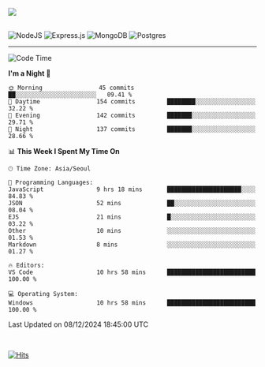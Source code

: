 ![](https://github-readme-stats.vercel.app/api?username=hqnseung&theme=dark&show_icons=true&hide_border=false&include_all_commits=false&count_private=true) <br/><br/>

![NodeJS](https://img.shields.io/badge/node.js-6DA55F?style=for-the-badge&logo=node.js&logoColor=white) 
![Express.js](https://img.shields.io/badge/express.js-%23404d59.svg?style=for-the-badge&logo=express&logoColor=%2361DAFB) ![MongoDB](https://img.shields.io/badge/MongoDB-%234ea94b.svg?style=for-the-badge&logo=mongodb&logoColor=white) ![Postgres](https://img.shields.io/badge/postgres-%23316192.svg?style=for-the-badge&logo=postgresql&logoColor=white)

---


<!--START_SECTION:waka-->
![Code Time](http://img.shields.io/badge/Code%20Time-50%20hrs%2023%20mins-blue)

**I'm a Night 🦉** 

```text
🌞 Morning                45 commits          ██░░░░░░░░░░░░░░░░░░░░░░░   09.41 % 
🌆 Daytime                154 commits         ████████░░░░░░░░░░░░░░░░░   32.22 % 
🌃 Evening                142 commits         ███████░░░░░░░░░░░░░░░░░░   29.71 % 
🌙 Night                  137 commits         ███████░░░░░░░░░░░░░░░░░░   28.66 % 
```


📊 **This Week I Spent My Time On** 

```text
🕑︎ Time Zone: Asia/Seoul

💬 Programming Languages: 
JavaScript               9 hrs 18 mins       █████████████████████░░░░   84.83 % 
JSON                     52 mins             ██░░░░░░░░░░░░░░░░░░░░░░░   08.04 % 
EJS                      21 mins             █░░░░░░░░░░░░░░░░░░░░░░░░   03.22 % 
Other                    10 mins             ░░░░░░░░░░░░░░░░░░░░░░░░░   01.53 % 
Markdown                 8 mins              ░░░░░░░░░░░░░░░░░░░░░░░░░   01.27 % 

🔥 Editors: 
VS Code                  10 hrs 58 mins      █████████████████████████   100.00 % 

💻 Operating System: 
Windows                  10 hrs 58 mins      █████████████████████████   100.00 % 
```


 Last Updated on 08/12/2024 18:45:00 UTC
<!--END_SECTION:waka-->

<br>

[![Hits](https://hits.seeyoufarm.com/api/count/incr/badge.svg?url=https%3A%2F%2Fgithub.com%2Fhqnseung&count_bg=%2379C83D&title_bg=%23555555&icon=&icon_color=%23E7E7E7&title=hits&edge_flat=false)](https://hits.seeyoufarm.com)

